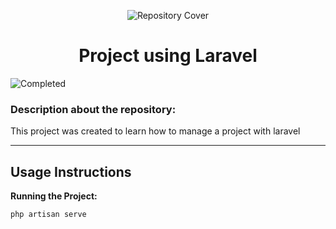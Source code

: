 <p align="center">
  <img src="https://github.com/GabrielSoaresCeravolo/laravelProjects/assets/132103393/9fa64414-cc43-486c-a48d-fed7baffb1b0" alt="Repository Cover">
  <h1 align="center">Project using Laravel</h1>
</p>

![Completed](http://img.shields.io/static/v1?label=STATUS&message=COMPLETED&color=green&style=for-the-badge)

### Description about the repository: 

This project was created to learn how to manage a project with laravel

<hr>

## Usage Instructions

**Running the Project:**

    php artisan serve
